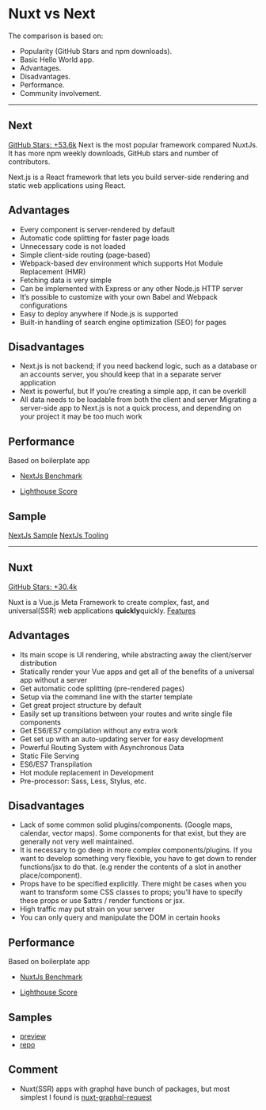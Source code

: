 # Nuxt vs Next

The comparison is based on:

-   Popularity (GitHub Stars and npm downloads).
-   Basic Hello World app.
-   Advantages.
-   Disadvantages.
-   Performance.
-   Community involvement.

---

## Next
[GitHub Stars: +53.6k](https://github.com/vercel/next.js)
Next is the most popular framework compared NuxtJs. It has more npm weekly downloads, GitHub stars and number of contributors.

Next.js is a React framework that lets you build server-side rendering and static web applications using React.

## Advantages

-   Every component is server-rendered by default
-   Automatic code splitting for faster page loads
-   Unnecessary code is not loaded
-   Simple client-side routing (page-based)
-   Webpack-based dev environment which supports Hot Module Replacement (HMR)
-   Fetching data is very simple
-   Can be implemented with Express or any other Node.js HTTP server
-   It’s possible to customize with your own Babel and Webpack configurations
-   Easy to deploy anywhere if Node.js is supported
-   Built-in handling of search engine optimization (SEO) for pages

## Disadvantages
-    Next.js is not backend; if you need backend logic, such as a database or an accounts server, you should keep that in a separate server application
 -   Next is powerful, but If you’re creating a simple app, it can be overkill
 -   All data needs to be loadable from both the client and server
    Migrating a server-side app to Next.js is not a quick process, and depending on your project it may be too much work


## Performance

Based on boilerplate app

- [NextJs Benchmark](https://raw.githubusercontent.com/Jeet-Metapercept/Nuxt-Vuetify/master/extra/next.png)

- [Lighthouse Score](https://images.ctfassets.net/hspc7zpa5cvq/6SWp0mED1Nb9fXIBM7WwXC/4982654aa94d5d89fc6a0053b1ed90d1/next1.png)

## Sample

[NextJs Sample](https://example-frontend-next-js.sanity-io.now.sh/)
[NextJs Tooling](https://sample-next-app.fabrique.social.gouv.fr/)

---

## Nuxt
[GitHub Stars: +30.4k](https://github.com/nuxt/nuxt.js)

Nuxt is a Vue.js Meta Framework to create complex, fast, and universal(SSR) web applications <b>quickly</b>quickly.
[Features](https://github.com/nuxt/nuxt.js#features)

## Advantages

-    Its main scope is UI rendering, while abstracting away the client/server distribution
-    Statically render your Vue apps and get all of the benefits of a universal app without a server
-    Get automatic code splitting (pre-rendered pages)
-    Setup via the command line with the starter template
-    Get great project structure by default
-    Easily set up transitions between your routes and write single file components
-    Get ES6/ES7 compilation without any extra work
-    Get set up with an auto-updating server for easy development
-    Powerful Routing System with Asynchronous Data
-    Static File Serving
-    ES6/ES7 Transpilation
-    Hot module replacement in Development
-    Pre-processor: Sass, Less, Stylus, etc.

## Disadvantages

-    Lack of some common solid plugins/components. (Google maps, calendar, vector maps). Some components for that exist, but they are generally not very well maintained.
-    It is necessary to go deep in more complex components/plugins. If you want to develop something very flexible, you have to get down to render functions/jsx to do that. (e.g render the contents of a slot in another place/component).
-    Props have to be specified explicitly. There might be cases when you want to transform some CSS classes to props; you’ll have to specify these props or use $attrs / render functions or jsx.
-    High traffic may put strain on your server
-    You can only query and manipulate the DOM in certain hooks

## Performance

Based on boilerplate app

- [NuxtJs Benchmark](https://raw.githubusercontent.com/Jeet-Metapercept/Nuxt-Vuetify/master/extra/nuxt.png)

- [Lighthouse Score](https://images.ctfassets.net/hspc7zpa5cvq/7hS5nyqzb8UAFd9NidP5sQ/e0cf7d7936142535c0c8aedaad038d81/nuxt1.png)

## Samples 

- [preview](https://nuxt-vuetify-app.netlify.app)
- [repo](https://github.com/Jeet-Metapercept/Nuxt-Vuetify)

## Comment

- Nuxt(SSR) apps with graphql have bunch of packages, but most simplest I found is [nuxt-graphql-request](https://github.com/Gomah/nuxt-graphql-request)
